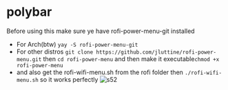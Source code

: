 # polybar
Before using this make sure ye have rofi-power-menu-git installed
* For Arch(btw) ```yay -S rofi-power-menu-git```
* For other distros ```git clone https://github.com/jluttine/rofi-power-menu.git``` then ```cd rofi-power-menu``` and then make it executable```chmod +x rofi-power-menu```
* and also get the rofi-wifi-menu.sh from the rofi folder then ```./rofi-wifi-menu.sh``` so it works perfectly
![s52](https://github.com/user-attachments/assets/9e3864d9-064f-4475-b814-a0fd3d529345)
